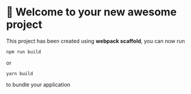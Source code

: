 # 🚀 Welcome to your new awesome project

This project has been created using **webpack scaffold**, you can now run

```
npm run build
```

or

```
yarn build
```

to bundle your application
